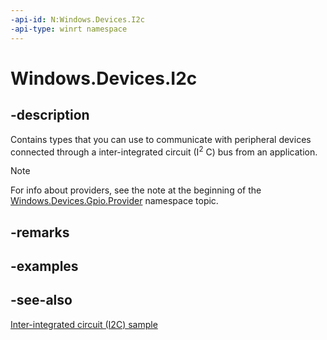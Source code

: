 ```yaml
---
-api-id: N:Windows.Devices.I2c
-api-type: winrt namespace
---
```


# Windows.Devices.I2c

## -description

Contains types that you can use to communicate with peripheral devices connected through a inter-integrated circuit (I<sup>2</sup> C) bus from an application.

> [!NOTE]
> For info about providers, see the note at the beginning of the [Windows.Devices.Gpio.Provider](/uwp/api/windows.devices.gpio.provider) namespace topic.

## -remarks

## -examples

## -see-also

[Inter-integrated circuit (I2C) sample](https://github.com/Microsoft/Windows-universal-samples/tree/master/Samples/IoT-I2C)